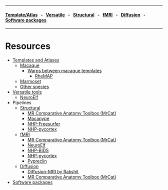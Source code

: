 
---

#### [Template/Atlas](templates_and_atlases.md) &nbsp;  - &nbsp;  [Versatile](versatile_tools.md) &nbsp;  - &nbsp;  [Structural](pipelines_structural.md) &nbsp;  - &nbsp;  [fMRI](pipelines_fmri.md) &nbsp;  - &nbsp;  [Diffusion](pipelines_diffusion.md) &nbsp;  - &nbsp;  [Software packages](software_packages.md)   

---    

# Resources
- [Templates and Atlases](templates_and_atlases.md)
    - [Macaque](templates_and_atlases.md#macaque_atlases)
        - [Warps between macaque templates](templates_and_atlases.md#macaque_warps)
            - [RheMAP](templates_and_atlases/rhemap.md)    
    - [Marmoset](templates_and_atlases.md#marmoset_atlases)
    - [Other species](templates_and_atlases.md#other_atlases)
- [Versatile tools](versatile_tools.md)
    - [NeuroElf](versatile_tools.md#NeuroElf)     
- Pipelines
    - [Structural](pipelines_structural.md)
        - [MR Comparative Anatomy Toolbox (MrCat)](pipelines_structural.md#MR_Comparative_Anatomy_Toolbox_(MrCat))
        - [Macapype](pipelines_structural.md#macapype)    
        - [NHP-Freesurfer](pipelines_structural.md#NHP-Freesurfer)     
        - [NHP-pycortex](pipelines_structural.md#NHP-pycortex)     
    - [fMRI](pipelines_fmri.md)
        - [MR Comparative Anatomy Toolbox (MrCat)](pipelines_fmri.md#MR_Comparative_Anatomy_Toolbox_(MrCat))
        - [NeuroElf](versatile_tools.md#NeuroElf)     
        - [NHP-BIDS](pipelines_fmri.md#NHP-BIDS)
        - [NHP-pycortex](pipelines_fmri.md#NHP-pycortex)
        - [Pypreclin](pipelines_fmri.md#pypreclin)     
    - [Diffusion](pipelines_diffusion.md)
        - [Diffusion-MRI by Rakshit](pipelines_diffusion.md#Diffusion-MRI-by-Rakshit) 
        - [MR Comparative Anatomy Toolbox (MrCat)](pipelines_diffusion.md#MR_Comparative_Anatomy_Toolbox_(MrCat))
- [Software packages](software_packages.md)
